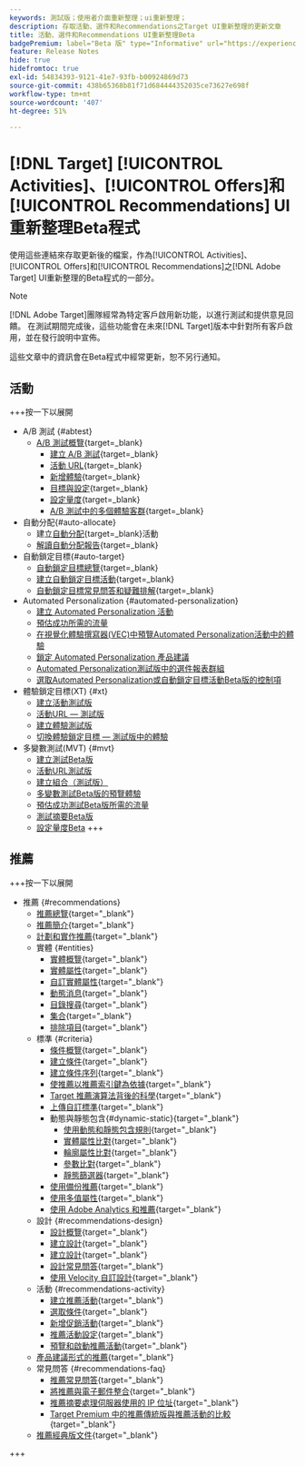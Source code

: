 ```yaml
---
keywords: 測試版；使用者介面重新整理；ui重新整理；
description: 存取活動、選件和Recommendations之Target UI重新整理的更新文章
title: 活動、選件和Recommendations UI重新整理Beta
badgePremium: label="Beta 版" type="Informative" url="https://experienceleague.adobe.com/docs/target/using/introduction/intro.html?lang=en#beta newtab=true" tooltip="瞭解 [!DNL Target] Beta程式。"
feature: Release Notes
hide: true
hidefromtoc: true
exl-id: 54834393-9121-41e7-93fb-b00924869d73
source-git-commit: 438b65368b81f71d684444352035ce73627e698f
workflow-type: tm+mt
source-wordcount: '407'
ht-degree: 51%

---
```


# [!DNL Target] [!UICONTROL Activities]、[!UICONTROL Offers]和[!UICONTROL Recommendations] UI重新整理Beta程式

使用這些連結來存取更新後的檔案，作為[!UICONTROL Activities]、[!UICONTROL Offers]和[!UICONTROL Recommendations]之[!DNL Adobe Target] UI重新整理的Beta程式的一部分。

>[!NOTE]
>
>[!DNL Adobe Target]團隊經常為特定客戶啟用新功能，以進行測試和提供意見回饋。 在測試期間完成後，這些功能會在未來[!DNL Target]版本中針對所有客戶啟用，並在發行說明中宣佈。
>
>這些文章中的資訊會在Beta程式中經常更新，恕不另行通知。

## 活動

+++按一下以展開

* A/B 測試 {#abtest}
   * [A/B 測試概覽](c-activities/t-test-ab/test-ab-beta.md){target=_blank}
      * [建立 A/B 測試](c-activities/t-test-ab/t-test-create-ab/test-create-ab-beta.md){target=_blank}
      * [活動 URL](c-activities/t-test-ab/t-test-create-ab/ab-activity-url-beta.md){target=_blank}
      * [新增體驗](c-activities/t-test-ab/t-test-create-ab/ab-add-experience-beta.md){target=_blank}
      * [目標與設定](c-activities/t-test-ab/t-test-create-ab/ab-goals-and-settings-beta.md){target=_blank}
      * [設定量度](c-activities/t-test-ab/t-test-create-ab/ab-set-metrics-beta.md){target=_blank}
      * [A/B 測試中的多個體驗客群](c-activities/t-test-ab/t-test-create-ab/target-experience-to-multiple-audiences-beta.md){target=_blank}
* 自動分配{#auto-allocate}
   * 建立[自動分配](/help/main/c-activities/automated-traffic-allocation/create-auto-allocate-activity-beta.md){target=_blank}活動
   * [解讀自動分配報告](c-activities/automated-traffic-allocation/determine-winner-beta.md){target=_blank}
* 自動鎖定目標{#auto-target}
   * [自動鎖定目標總覽](/help/main/c-activities/auto-target/auto-target-to-optimize-beta.md){target=_blank}
   * [建立自動鎖定目標活動](/help/main/c-activities/auto-target/create-auto-target-beta.md){target=_blank}
   * [自動鎖定目標常見問答和疑難排解](/help/main/c-activities/auto-target/auto-target-troubleshooting-faqs.md){target=_blank}
* Automated Personalization {#automated-personalization}
   * [建立 Automated Personalization 活動](/help/main/c-activities/t-automated-personalization/create-ap-activity-beta.md)
   * [預估成功所需的流量](https://experienceleague.adobe.com/en/docs/target/using/activities/automated-personalization/ap-traffic-estimator-beta)
   * [在視覺化體驗撰寫器(VEC)中預覽Automated Personalization活動中的體驗](https://experienceleague.adobe.com/en/docs/target/using/activities/automated-personalization/ap-preview-experiences-beta)
   * [鎖定 Automated Personalization 產品建議](https://experienceleague.adobe.com/en/docs/target/using/activities/automated-personalization/ap-target-offers)
   * [Automated Personalization測試版中的選件報表群組](/help/main/c-activities/t-automated-personalization/offer-reporting-groups-in-automated-personalization-beta.md)
   * [選取Automated Personalization或自動鎖定目標活動Beta版的控制項](c-activities/t-automated-personalization/experience-as-control-beta.md)
* 體驗鎖定目標(XT) {#xt}
   * [建立活動測試版](c-activities/t-experience-target/t-xt-create/xt-create-beta.md)
   * [活動URL — 測試版](c-activities/t-experience-target/t-xt-create/xt-activity-url-beta.md)
   * [建立體驗測試版](c-activities/t-experience-target/t-xt-create/xt-add-experience-beta.md)
   * [切換體驗鎖定目標 — 測試版中的體驗](c-activities/t-experience-target/t-xt-create/xt-switching-experiences-beta.md)
* 多變數測試(MVT) {#mvt}
   * [建立測試Beta版](c-activities/c-multivariate-testing/t-create-multivariate-test/create-multivariate-test-beta.md)
   * [活動URL測試版](c-activities/c-multivariate-testing/t-create-multivariate-test/url-beta.md)
   * [建立組合（測試版）](c-activities/c-multivariate-testing/t-create-multivariate-test/add-offers-beta.md)
   * [多變數測試Beta版的預覽體驗](c-activities/c-multivariate-testing/t-create-multivariate-test/preview-experiences-beta.md)
   * [預估成功測試Beta版所需的流量](c-activities/c-multivariate-testing/t-create-multivariate-test/traffic-estimator-beta.md)
   * [測試摘要Beta版](c-activities/c-multivariate-testing/t-create-multivariate-test/test-summary-beta.md)
   * [設定量度Beta](c-activities/c-multivariate-testing/t-create-multivariate-test/mvt-set-metrics-beta.md)
+++

<!-- 
* Automated Personalization {#automated-personalization}
   * [Create an Automated Personalization activity](c-activities/t-automated-personalization/create-ap-activity-beta.md){target=_blank}
   * [Estimate the traffic required for success](c-activities/t-automated-personalization/ap-traffic-estimator-beta.md){target=_blank}
   * [Preview experiences for an Automated Personalization test](c-activities/t-automated-personalization/ap-preview-experiences-beta.md){target=_blank}
   * [Target Automated Personalization offers](c-activities/t-automated-personalization/ap-target-offers.md){target=_blank}
   * [Manage exclusions](c-activities/t-automated-personalization/managing-exclusions-beta.md){target=_blank}
   * [Offer reporting groups in Automated Personalization](/help/main/c-activities/t-automated-personalization/offer-reporting-groups-in-automated-personalization.md){target=_blank}
   * [Select the control for your Automated Personalization or Auto-Target activity](c-activities/t-automated-personalization/experience-as-control.md){target=_blank}
   * [Automated Personalization FAQ](c-activities/t-automated-personalization/automated-personalization-faq.md){target=_blank}
   * [Troubleshoot Automated Personalization](c-activities/t-automated-personalization/ap-trouble.md){target=_blank}
* Experience Targeting {#experience-targeting}
   * [Experience Targeting overview](c-activities/t-experience-target/experience-target.md){target=_blank}
   * Create an Experience Targeting activity {#create-targeting}
      * [Create an activity](c-activities/t-experience-target/t-xt-create/xt-create.md){target=_blank}
      * [Activity URL](c-activities/t-experience-target/t-xt-create/xt-activity-url.md){target=_blank}
      * [Create an experience](c-activities/t-experience-target/t-xt-create/xt-add-experience.md){target=_blank}
      * [Switching experiences in Experience Targeting](c-activities/t-experience-target/t-xt-create/xt-switching-experiences.md){target=_blank}
      * [Goals and settings](c-activities/t-experience-target/t-xt-create/xt-goals-and-settings.md){target=_blank}
      * [Set metrics](c-activities/t-experience-target/t-xt-create/xt-set-metrics.md){target=_blank}
* Multivariate Test {#multivariate-test}
   * [Multivariate Test overview](c-activities/c-multivariate-testing/multivariate-testing.md){target=_blank}
   * [Multivariate Test best practices](c-activities/c-multivariate-testing/best-practices.md){target=_blank}
   * [Plan a Multivariate Test](c-activities/c-multivariate-testing/plan-mvt.md){target=_blank}
   * Create a Multivariate Test {#create-mvt}
      * [Create a test](c-activities/c-multivariate-testing/t-create-multivariate-test/create-multivariate-test.md){target=_blank}
      * [Activity URL](c-activities/c-multivariate-testing/t-create-multivariate-test/url.md){target=_blank}
      * [Create combinations](c-activities/c-multivariate-testing/t-create-multivariate-test/add-offers.md){target=_blank}
      * [Preview experiences for a Multivariate Test](c-activities/c-multivariate-testing/t-create-multivariate-test/preview-experiences.md){target=_blank}
      * [Estimate the traffic required for a successful test](c-activities/c-multivariate-testing/t-create-multivariate-test/traffic-estimator.md){target=_blank}
      * [Test summary](c-activities/c-multivariate-testing/t-create-multivariate-test/test-summary.md){target=_blank}
      * [Goals and settings](c-activities/c-multivariate-testing/t-create-multivariate-test/goals-and-settings.md){target=_blank}
      * [Set metrics](c-activities/c-multivariate-testing/t-create-multivariate-test/mvt-set-metrics.md){target=_blank}
      * [Troubleshoot Multivariate Tests](c-activities/c-multivariate-testing/t-create-multivariate-test/troubleshooting.md){target=_blank}
* [Recommendations activity](c-activities/recommendations-activity.md){target=_blank}
* [Edit an activity or save as draft](c-activities/edit-activity.md){target=_blank}
* [Priority](c-activities/priority.md){target=_blank}
* [Activity settings](c-activities/activity-settings.md){target=_blank}
* Success metrics {#success-metrics}
   * [Success metrics](c-activities/r-success-metrics/success-metrics.md){target=_blank}
   * [Click tracking](c-activities/r-success-metrics/click-tracking.md){target=_blank}
   * [Capture score](c-activities/r-success-metrics/capture-score.md){target=_blank}
* [Activity change log](c-activities/change-log.md){target=_blank}
* Troubleshoot activities {#troubleshoot-activities}
   * [Troubleshoot activities overview](c-activities/c-troubleshooting-activities/troubleshooting-activities.md){target=_blank}
   * [Troubleshoot content delivery](c-activities/c-troubleshooting-activities/content-trouble.md){target=_blank}
* Activity QA {#activity-qa}
   * [Activity QA overview](c-activities/c-activity-qa/activity-qa.md){target=_blank}
   * [Activity QA bookmarklet](c-activities/c-activity-qa/activity-qa-bookmark.md){target=_blank}
   * [Use Activity QA with server-side delivery](c-activities/c-activity-qa/use-qa-mode-with-server-side-delivery.md){target=_blank}-->

## 推薦

+++按一下以展開

* 推薦 {#recommendations}
   * [推薦總覽](c-recommendations/recommendations.md){target="_blank"}
   * [推薦簡介](c-recommendations/introduction-to-recommendations.md){target="_blank"}
   * [計劃和實作推薦](c-recommendations/plan-implement.md){target="_blank"}
   * 實體 {#entities}
      * [實體概覽](c-recommendations/c-products/products.md){target="_blank"}
      * [實體屬性](c-recommendations/c-products/entity-attributes.md){target="_blank"}
      * [自訂實體屬性](c-recommendations/c-products/custom-entity-attributes.md){target="_blank"}
      * [動態消息](/help/main/c-recommendations/c-products/feeds-beta.md){target="_blank"}
      * [目錄搜尋](/help/main/c-recommendations/c-products/catalog-search-beta.md){target="_blank"}
      * [集合](/help/main/c-recommendations/c-products/collections-beta.md){target="_blank"}
      * [排除項目](/help/main/c-recommendations/c-products/exclusions-beta.md){target="_blank"}
   * 標準 {#criteria}
      * [條件概覽](/help/main/c-recommendations/c-algorithms/algorithms-beta.md){target="_blank"}
      * [建立條件](/help/main/c-recommendations/c-algorithms/create-new-algorithm-beta.md){target="_blank"}
      * [建立條件序列](/help/main/c-recommendations/c-algorithms/create-criteria-sequence-beta.md){target="_blank"}
      * [使推薦以推薦索引鍵為依據](/help/main/c-recommendations/c-algorithms/base-the-recommendation-on-a-recommendation-key-beta.md){target="_blank"}
      * [Target 推薦演算法背後的科學](/help/main/c-recommendations/c-algorithms/recommendations-algorithms.md){target="_blank"}
      * [上傳自訂標準](/help/main/c-recommendations/c-algorithms/recommendations-csv-beta.md){target="_blank"}
      * 動態與靜態包含{#dynamic-static}{target="_blank"}
         * [使用動態和靜態包含規則](/help/main/c-recommendations/c-algorithms/use-dynamic-and-static-inclusion-rules-beta.md){target="_blank"}
         * [實體屬性比對](/help/main/c-recommendations/c-algorithms/entity-attribute-matching-beta.md){target="_blank"}
         * [輪廓屬性比對](/help/main/c-recommendations/c-algorithms/profile-attribute-matching-beta.md){target="_blank"}
         * [參數比對](/help/main/c-recommendations/c-algorithms/parameter-matching-beta.md){target="_blank"}
         * [靜態篩選器](/help/main/c-recommendations/c-algorithms/static-value-beta.md){target="_blank"}
      * [使用備份推薦](/help/main/c-recommendations/c-algorithms/backup-recs-beta.md){target="_blank"}
      * [使用多值屬性](/help/main/c-recommendations/c-algorithms/work-with-multi-value-attributes-beta.md){target="_blank"}
      * [使用 Adobe Analytics 和推薦](/help/main/c-recommendations/c-algorithms/use-adobe-analytics-with-recommendations-beta.md){target="_blank"}
   * 設計 {#recommendations-design}
      * [設計概覽](c-recommendations/c-design-overview/design-overview.md){target="_blank"}
      * [建立設計](c-recommendations/c-design-overview/create-design.md){target="_blank"}
      * [建立設計](/help/main/c-recommendations/c-design-overview/create-design-beta.md){target="_blank"}
      * [設計常見問答](c-recommendations/c-design-overview/template-faq.md){target="_blank"}
      * [使用 Velocity 自訂設計](c-recommendations/c-design-overview/customizing-a-template.md){target="_blank"}
   * 活動 {#recommendations-activity}
      * [建立推薦活動](c-recommendations/t-create-recs-activity/create-recs-activity.md){target="_blank"}
      * [選取條件](c-recommendations/t-create-recs-activity/algo-select-recs.md){target="_blank"}
      * [新增促銷活動](c-recommendations/t-create-recs-activity/adding-promotions.md){target="_blank"}
      * [推薦活動設定](c-recommendations/t-create-recs-activity/recs-activity-settings.md){target="_blank"}
      * [預覽和啟動推薦活動](/help/main/c-recommendations/t-create-recs-activity/previewing-and-launching-your-recommendations-activity.md){target="_blank"}
   * [產品建議形式的推薦](c-recommendations/recommendations-as-an-offer.md){target="_blank"}
   * 常見問答 {#recommendations-faq}
      * [推薦常見問答](c-recommendations/c-recommendations-faq/recommendations-faq.md){target="_blank"}
      * [將推薦與電子郵件整合](c-recommendations/c-recommendations-faq/integrating-recs-email.md){target="_blank"}
      * [推薦摘要處理伺服器使用的 IP 位址](c-recommendations/c-recommendations-faq/ip-addresses-marketing-cloud.md){target="_blank"}
      * [Target Premium 中的推薦傳統版與推薦活動的比較](c-recommendations/c-recommendations-faq/recommendations-classic-versus-recommendations-activities-target-premium.md){target="_blank"}
   * [推薦經典版文件](/help/main/c-recommendations/recommendations-classic-documentaton.md){target="_blank"}

+++
